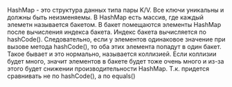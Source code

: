 HashMap - это структура данных типа пары K/V. Все ключи уникальны и должны быть неизменяемы.
В HashMap есть массив, где каждый элеметн называется бакетом. В бакет помещаются элементы HashMap
после вычисления индекса бакета. Индекс бакета вычисляется по hashCode(). Следовательно, если 
у элементов одинаковое значение при вызове метода hashCode(), то оба этих элемента попадут в один
бакет. Такое бывает и это нормально, называется коллизией. Если коллизии будет много, значит 
элементов в бакете будет тоже очень много и из-за этого будет снижении производительности HashMap.
Т.к. придется сравнивать не по hashCode(), а по equals()